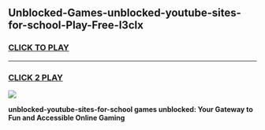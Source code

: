 
## Unblocked-Games-unblocked-youtube-sites-for-school-Play-Free-l3clx
<h3>
<a href="https://premium76.site?title=unblocked-youtube-sites-for-school&ref=19M">CLICK TO PLAY</a></h3>
<hr>

<h3>
<a href="https://premium76.site?title=unblocked-youtube-sites-for-school&ref=19M">CLICK 2 PLAY</a>
  
</h3>

<a href="https://premium76.site?title=unblocked-youtube-sites-for-school&ref=19M"><img src="https://clearcache.store/games.png"></a>


**unblocked-youtube-sites-for-school games unblocked: Your Gateway to Fun and Accessible Online Gaming**
